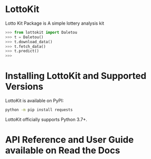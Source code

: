 # LottoKit
Lotto Kit Package is A simple lottery analysis kit

```python
>>> from lottokit import Daletou
>>> t = Daletou()
>>> t.download_data()
>>> t.fetch_data()
>>> t.predict()
>>>
```

# Installing LottoKit and Supported Versions
LottoKit is available on PyPI:
```bash
python -m pip install requests
```
LottoKit officially supports Python 3.7+.

# API Reference and User Guide available on Read the Docs
